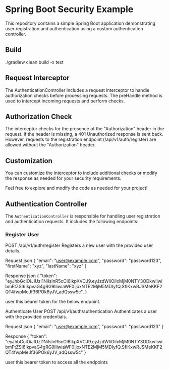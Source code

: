 # Spring Boot Security Example

This repository contains a simple Spring Boot application demonstrating user registration and authentication using a custom authentication controller.

## Build 
./gradlew clean build  -x test

## Request Interceptor
The AuthenticationController includes a request interceptor to handle authorization checks before processing requests. The preHandle method is used to intercept incoming requests and perform checks.

## Authorization Check
The interceptor checks for the presence of the "Authorization" header in the request. If the header is missing, a 401 Unauthorized response is sent back. However, requests to the registration endpoint (/api/v1/auth/register) are allowed without the "Authorization" header.

## Customization
You can customize the interceptor to include additional checks or modify the response as needed for your security requirements.

Feel free to explore and modify the code as needed for your project!

## Authentication Controller

The `AuthenticationController` is responsible for handling user registration and authentication requests. It includes the following endpoints:

### Register User

POST /api/v1/auth/register
Registers a new user with the provided user details.

Request
json
{
  "email": "user@example.com",
  "password": "password123",
  "firstName": "xyz",
  "lastName": "xyz"
}

Response json
{
  "token": "eyJhbGciOiJIUzI1NiIsInR5cCI6IkpXVCJ9.eyJzdWIiOiIxMjM0NTY3ODkwIiwibmFtZSI6IkpvaG4gRG9lIiwiaWF0IjoxNTE2MjM5MDIyfQ.SflKxwRJSMeKKF2QT4fwpMeJf36POk6yJV_adQssw5c",
}

user this bearer token for the below endpoint.

Authenticate User
POST /api/v1/auth/authentication
Authenticates a user with the provided credentials.

Request json
{
  "email": "user@example.com",
  "password": "password123"
}

Response
{
  "token": "eyJhbGciOiJIUzI1NiIsInR5cCI6IkpXVCJ9.eyJzdWIiOiIxMjM0NTY3ODkwIiwibmFtZSI6IkpvaG4gRG9lIiwiaWF0IjoxNTE2MjM5MDIyfQ.SflKxwRJSMeKKF2QT4fwpMeJf36POk6yJV_adQssw5c"
}

user this bearer token to access all the endpoints
